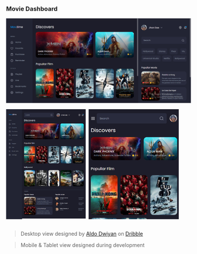 ### Movie Dashboard

![Main view](./images/screen1.png)

<div style="display:flex; gap:8px;height:300px;">
<img src="./images/screen2.png" alt="Tablet view"></img>
<img src="./images/screen3.png" alt="Mobile view"></img>
</div>
<br/>

> Desktop view designed by [Aldo Dwiyan](https://dribbble.com/Aldo_Dwiyan) on [Dribble](https://dribbble.com)

> Mobile & Tablet view designed during development

